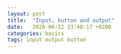 ```yaml
---
layout: post
title:  "Input, button and output"
date:   2020-06-12 23:48:17 +0200
categories: basics
tags: input output button
---
```





